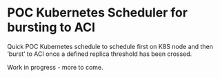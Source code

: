 # POC Kubernetes Scheduler for bursting to ACI

Quick POC Kubernetes schedule to schedule first on K8S node and then ‘burst’ to ACI once a defined replica threshold has been crossed.

Work in progress - more to come.